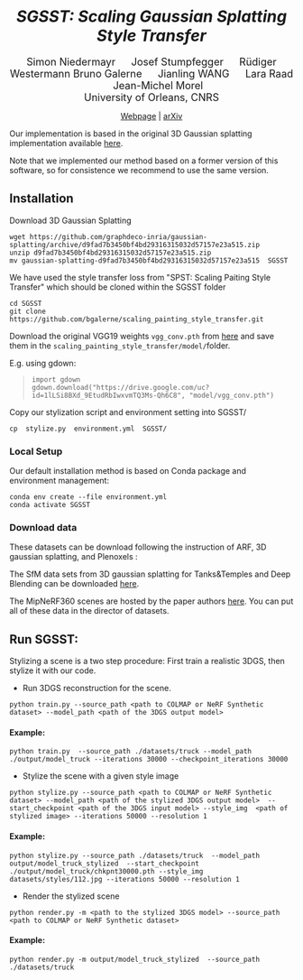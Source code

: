 <div align="center">

# *SGSST: Scaling Gaussian Splatting Style Transfer*
<font size="4">
Simon Niedermayr &emsp; Josef Stumpfegger  &emsp; Rüdiger Westermann
Bruno Galerne  &emsp; Jianling WANG  &emsp;  Lara Raad  &emsp; Jean-Michel Morel
</font>
<br>

<font size="4">
University of Orleans, CNRS
</font>

<a href="https://www.idpoisson.fr/">Webpage</a> | <a href="https://arxiv.org/abs/">arXiv</a>
</div>

Our implementation is based in the original 3D Gaussian splatting implementation available [here](https://github.com/graphdeco-inria/gaussian-splatting).


Note that we implemented our method based on a former version of this software,
so for consistence we recommend to use the same version.

## Installation

Download 3D Gaussian Splatting
```shell
wget https://github.com/graphdeco-inria/gaussian-splatting/archive/d9fad7b3450bf4bd29316315032d57157e23a515.zip
unzip d9fad7b3450bf4bd29316315032d57157e23a515.zip
mv gaussian-splatting-d9fad7b3450bf4bd29316315032d57157e23a515  SGSST
```

We have used the style transfer loss from "SPST: Scaling Paiting Style Transfer" which should be cloned within the SGSST folder

```shell
cd SGSST
git clone https://github.com/bgalerne/scaling_painting_style_transfer.git
```
Download the original VGG19 weights ```vgg_conv.pth``` from [here](https://drive.google.com/uc?id=1lLSi8BXd_9EtudRbIwxvmTQ3Ms-Qh6C8&export=download)
and save them in the ```scaling_painting_style_transfer/model/```folder.

E.g. using gdown:
>```
>import gdown
>gdown.download("https://drive.google.com/uc?id=1lLSi8BXd_9EtudRbIwxvmTQ3Ms-Qh6C8", "model/vgg_conv.pth")
>```

Copy our stylization script and environment setting  into SGSST/
```shell
cp  stylize.py  environment.yml  SGSST/

```

### Local Setup

Our default installation method is based on Conda package and environment management:
```shell
conda env create --file environment.yml
conda activate SGSST
```

### Download data

These datasets can be download following the instruction of  ARF, 3D gaussian splatting, and Plenoxels :


The SfM data sets from 3D gaussian splatting for Tanks&Temples and Deep Blending can be downloaded [here](https://repo-sam.inria.fr/fungraph/3d-gaussian-splatting/datasets/input/tandt_db.zip).

The MipNeRF360 scenes are hosted by the paper authors [here](https://jonbarron.info/mipnerf360/). You can put all of these data in the director of datasets.


## Run SGSST:

Stylizing a scene is a two step procedure: First train a realistic 3DGS, then stylize it with our code.

- Run 3DGS reconstruction for the scene.

```shell
python train.py --source_path <path to COLMAP or NeRF Synthetic dataset> --model_path <path of the 3DGS output model>
```

#### Example:
```shell
python train.py  --source_path ./datasets/truck --model_path  ./output/model_truck --iterations 30000 --checkpoint_iterations 30000
```

- Stylize the scene with a given style image

```shell
python stylize.py --source_path <path to COLMAP or NeRF Synthetic dataset> --model_path <path of the stylized 3DGS output model>  --start_checkpoint <path of the 3DGS input model> --style_img  <path of stylized image> --iterations 50000 --resolution 1  
```
#### Example:
```shell
python stylize.py --source_path ./datasets/truck  --model_path output/model_truck_stylized  --start_checkpoint ./output/model_truck/chkpnt30000.pth --style_img  datasets/styles/112.jpg --iterations 50000 --resolution 1  
```
- Render the stylized scene
```shell
python render.py -m <path to the stylized 3DGS model> --source_path  <path to COLMAP or NeRF Synthetic dataset>
```
#### Example:
```shell
python render.py -m output/model_truck_stylized  --source_path  ./datasets/truck
```
